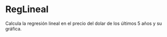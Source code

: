 # RegLineal
Calcula la regresión lineal en el precio del dolar de los últimos 5 años y su gráfica. 
